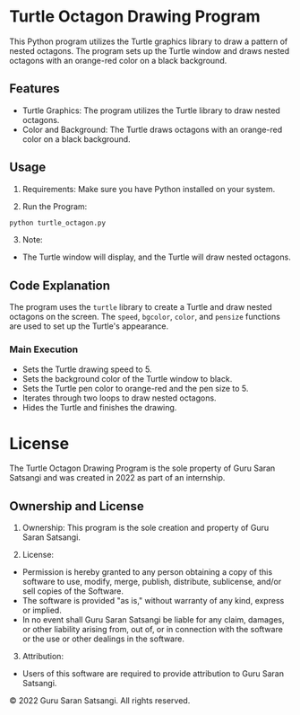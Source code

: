 # Turtle Octagon Drawing Program

This Python program utilizes the Turtle graphics library to draw a pattern of nested octagons. The program sets up the Turtle window and draws nested octagons with an orange-red color on a black background.

## Features

-  Turtle Graphics:  The program utilizes the Turtle library to draw nested octagons.
-  Color and Background:  The Turtle draws octagons with an orange-red color on a black background.

## Usage

1.  Requirements:  Make sure you have Python installed on your system.

2.  Run the Program: 
   ```bash
   python turtle_octagon.py
   ```

3.  Note: 
   - The Turtle window will display, and the Turtle will draw nested octagons.

## Code Explanation

The program uses the `turtle` library to create a Turtle and draw nested octagons on the screen. The `speed`, `bgcolor`, `color`, and `pensize` functions are used to set up the Turtle's appearance.

### Main Execution
- Sets the Turtle drawing speed to 5.
- Sets the background color of the Turtle window to black.
- Sets the Turtle pen color to orange-red and the pen size to 5.
- Iterates through two loops to draw nested octagons.
- Hides the Turtle and finishes the drawing.

# License

The Turtle Octagon Drawing Program is the sole property of Guru Saran Satsangi and was created in 2022 as part of an internship.

## Ownership and License

1.  Ownership:  This program is the sole creation and property of Guru Saran Satsangi.

2.  License: 
   - Permission is hereby granted to any person obtaining a copy of this software to use, modify, merge, publish, distribute, sublicense, and/or sell copies of the Software.
   - The software is provided "as is," without warranty of any kind, express or implied.
   - In no event shall Guru Saran Satsangi be liable for any claim, damages, or other liability arising from, out of, or in connection with the software or the use or other dealings in the software.

3.  Attribution: 
   - Users of this software are required to provide attribution to Guru Saran Satsangi.


© 2022 Guru Saran Satsangi. All rights reserved.